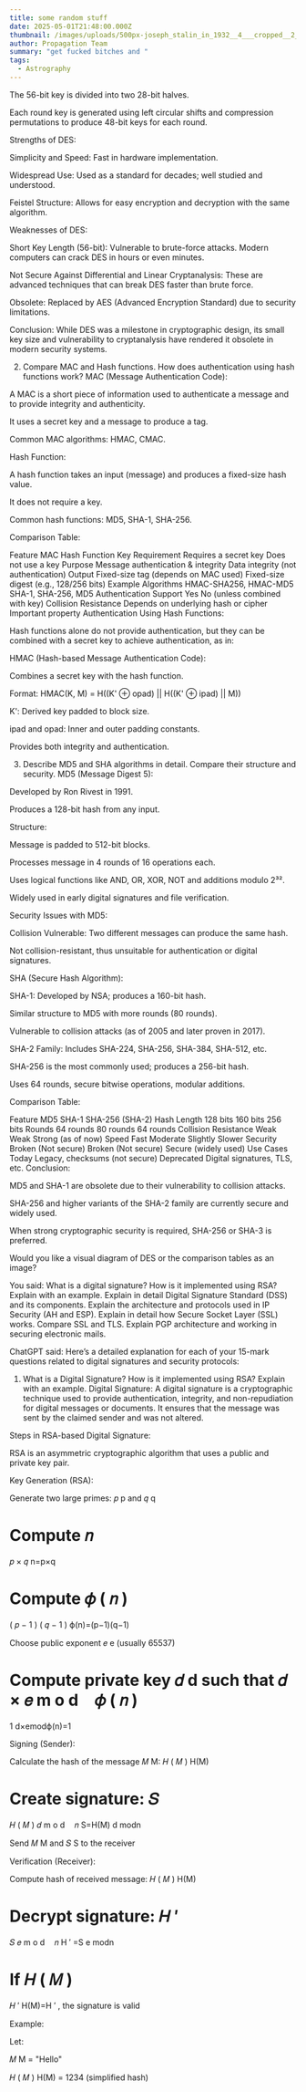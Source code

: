 ```yaml
---
title: some random stuff
date: 2025-05-01T21:48:00.000Z
thumbnail: /images/uploads/500px-joseph_stalin_in_1932__4___cropped__2_-removebg-preview.png
author: Propagation Team
summary: "get fucked bitches and "
tags:
  - Astrography
---
```

The 56-bit key is divided into two 28-bit halves.

Each round key is generated using left circular shifts and compression permutations to produce 48-bit keys for each round.

Strengths of DES:

Simplicity and Speed: Fast in hardware implementation.

Widespread Use: Used as a standard for decades; well studied and understood.

Feistel Structure: Allows for easy encryption and decryption with the same algorithm.

Weaknesses of DES:

Short Key Length (56-bit): Vulnerable to brute-force attacks. Modern computers can crack DES in hours or even minutes.

Not Secure Against Differential and Linear Cryptanalysis: These are advanced techniques that can break DES faster than brute force.

Obsolete: Replaced by AES (Advanced Encryption Standard) due to security limitations.

Conclusion: While DES was a milestone in cryptographic design, its small key size and vulnerability to cryptanalysis have rendered it obsolete in modern security systems.

2. Compare MAC and Hash functions. How does authentication using hash functions work?
MAC (Message Authentication Code):

A MAC is a short piece of information used to authenticate a message and to provide integrity and authenticity.

It uses a secret key and a message to produce a tag.

Common MAC algorithms: HMAC, CMAC.

Hash Function:

A hash function takes an input (message) and produces a fixed-size hash value.

It does not require a key.

Common hash functions: MD5, SHA-1, SHA-256.

Comparison Table:


Feature	MAC	Hash Function
Key Requirement	Requires a secret key	Does not use a key
Purpose	Message authentication & integrity	Data integrity (not authentication)
Output	Fixed-size tag (depends on MAC used)	Fixed-size digest (e.g., 128/256 bits)
Example Algorithms	HMAC-SHA256, HMAC-MD5	SHA-1, SHA-256, MD5
Authentication Support	Yes	No (unless combined with key)
Collision Resistance	Depends on underlying hash or cipher	Important property
Authentication Using Hash Functions:

Hash functions alone do not provide authentication, but they can be combined with a secret key to achieve authentication, as in:

HMAC (Hash-based Message Authentication Code):

Combines a secret key with the hash function.

Format: HMAC(K, M) = H((K' ⊕ opad) || H((K' ⊕ ipad) || M))

K': Derived key padded to block size.

ipad and opad: Inner and outer padding constants.

Provides both integrity and authentication.

3. Describe MD5 and SHA algorithms in detail. Compare their structure and security.
MD5 (Message Digest 5):

Developed by Ron Rivest in 1991.

Produces a 128-bit hash from any input.

Structure:

Message is padded to 512-bit blocks.

Processes message in 4 rounds of 16 operations each.

Uses logical functions like AND, OR, XOR, NOT and additions modulo 2³².

Widely used in early digital signatures and file verification.

Security Issues with MD5:

Collision Vulnerable: Two different messages can produce the same hash.

Not collision-resistant, thus unsuitable for authentication or digital signatures.

SHA (Secure Hash Algorithm):

SHA-1:
Developed by NSA; produces a 160-bit hash.

Similar structure to MD5 with more rounds (80 rounds).

Vulnerable to collision attacks (as of 2005 and later proven in 2017).

SHA-2 Family:
Includes SHA-224, SHA-256, SHA-384, SHA-512, etc.

SHA-256 is the most commonly used; produces a 256-bit hash.

Uses 64 rounds, secure bitwise operations, modular additions.

Comparison Table:


Feature	MD5	SHA-1	SHA-256 (SHA-2)
Hash Length	128 bits	160 bits	256 bits
Rounds	64 rounds	80 rounds	64 rounds
Collision Resistance	Weak	Weak	Strong (as of now)
Speed	Fast	Moderate	Slightly Slower
Security	Broken (Not secure)	Broken (Not secure)	Secure (widely used)
Use Cases Today	Legacy, checksums (not secure)	Deprecated	Digital signatures, TLS, etc.
Conclusion:

MD5 and SHA-1 are obsolete due to their vulnerability to collision attacks.

SHA-256 and higher variants of the SHA-2 family are currently secure and widely used.

When strong cryptographic security is required, SHA-256 or SHA-3 is preferred.

Would you like a visual diagram of DES or the comparison tables as an image?







You said:
What is a digital signature? How is it implemented using RSA? Explain with an example.
Explain in detail Digital Signature Standard (DSS) and its components.
Explain the architecture and protocols used in IP Security (AH and ESP).
Explain in detail how Secure Socket Layer (SSL) works. Compare SSL and TLS.
Explain PGP architecture and working in securing electronic mails.


ChatGPT said:
Here’s a detailed explanation for each of your 15-mark questions related to digital signatures and security protocols:

1. What is a Digital Signature? How is it implemented using RSA? Explain with an example.
Digital Signature: A digital signature is a cryptographic technique used to provide authentication, integrity, and non-repudiation for digital messages or documents. It ensures that the message was sent by the claimed sender and was not altered.

Steps in RSA-based Digital Signature:

RSA is an asymmetric cryptographic algorithm that uses a public and private key pair.

Key Generation (RSA):

Generate two large primes: 
𝑝
p and 
𝑞
q

Compute 
𝑛
=
𝑝
×
𝑞
n=p×q

Compute 
𝜙
(
𝑛
)
=
(
𝑝
−
1
)
(
𝑞
−
1
)
ϕ(n)=(p−1)(q−1)

Choose public exponent 
𝑒
e (usually 65537)

Compute private key 
𝑑
d such that 
𝑑
×
𝑒
m
o
d
 
 
𝜙
(
𝑛
)
=
1
d×emodϕ(n)=1

Signing (Sender):

Calculate the hash of the message 
𝑀
M: 
𝐻
(
𝑀
)
H(M)

Create signature: 
𝑆
=
𝐻
(
𝑀
)
𝑑
m
o
d
 
 
𝑛
S=H(M) 
d
 modn

Send 
𝑀
M and 
𝑆
S to the receiver

Verification (Receiver):

Compute hash of received message: 
𝐻
(
𝑀
)
H(M)

Decrypt signature: 
𝐻
′
=
𝑆
𝑒
m
o
d
 
 
𝑛
H 
′
 =S 
e
 modn

If 
𝐻
(
𝑀
)
=
𝐻
′
H(M)=H 
′
 , the signature is valid

Example:

Let:

𝑀
M = "Hello"

𝐻
(
𝑀
)
H(M) = 1234 (simplified hash)
